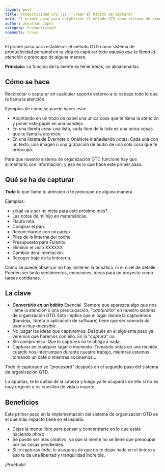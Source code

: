 ```yaml
---
layout: post
title: Productividad GTD (1) - Crear el hábito de capturar
meta: El primer paso para establecer el método GTD como sistema de productividad personal en tu vida.
author: Jonathan López
category: Productividad
comments: trues
---
```



El primer paso para establecer el método GTD como sistema de productividad personal en tu vida es capturar *todo aquello que te llama la atención o preocupa* de alguna manera.

**Principio:** La función de tu mente es tener ideas, no almacenarlas.

## Cómo se hace

Recolectar o capturar en cualquier soporte externo a tu cabeza todo lo que te llama la atención.

Ejemplos de cómo se puede hacer esto:

* Apuntando en un trozo de papel una única cosa que te llama la atención y poner este papel en una bandeja. 
* En una libreta crear una lista, cada *item* de la lista es una única cosas que te llama la atención.
* En una libreta de Evernote o OneNote ir añadiendo notas. Cada una con un texto, una imagen o una grabación de audio de una sola cosa que te preocupa.

Para que nuestro sistema de organización GTD funcione hay que alimentarlo con información, y eso es lo que hace este primer paso. 

## Qué se ha de capturar

***Todo*** lo que llame tu atención o te preocupe de alguna manera.

Ejemplos:

* ¿cual va a ser mi meta para este próximo mes?
* Las notas de mi hijo en matemáticas.
* Flauta rota.
* Comprar el pan.
* Reconciliarme con mi pareja.
* Pilas de la linterna del coche.
* Presupuesto para Fulanito.
* Eliminar el vicio XXXXXX
* Cambiar de alimentación.
* Recoger traje de la tintorería.

Como se puede observar no hay límite en la temática, ni el nivel de detalle. Pueden ser tanto sentimientos, emociones, ideas para un proyecto como tareas cotidianas.

## La clave

* ***Convertirlo en un hábito***
	Esencial. Siempre que aparezca algo que nos llame la atención o una preocupación, "*capturarla*" en nuestro sistema de organización GTD. Esto implica que el lugar donde la capturemos (bandeja, libreta o aplicación de software) tiene que ser *cómoda de usar* y *muy accesible*.
* No juzgar las ideas que capturemos. 
	Después en el siguiente paso ya veremos qué haremos con ello. En la "*captura*" no.
* Sin compromiso.
	Que lo captures no te obliga a nada.
* Capturar en cualquier lugar o momento.
	Tomando notas en una reunión, cuando nos interrumpen durante nuestro trabajo, mientras estamos tomando un café o mientras cocinamos... 

Todo lo capturado se "*procesará*" después en el segundo paso del sistema de organización GTD. 

Lo apuntas, te lo quitas de la cabeza y luego ya te ocuparás de ello si no es muy urgente o es cuestión de vida o muerte.

## Beneficios

Este primer paso en la implementación del sistema de organización GTD es el que más impacto tiene en el usuario.

* Dejas la mente libre para pensar y concentrarte en lo que estás haciendo *ahora*. 
* Se puede ser más creativo, ya que la mente no se tiene que preocupar por las cosas pendientes. 
* Si lo capturas *todo*, te aseguras de que no te dejas nada en el tintero y eso te da una libertad y tranquilidad increíble. 

¡Pruébalo!
